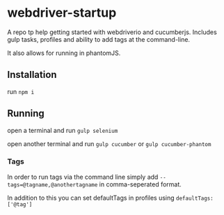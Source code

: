 # webdriver-startup

A repo tp help getting started with webdriverio and cucumberjs. Includes gulp tasks, profiles and ability to add tags at the command-line.

It also allows for running in phantomJS.

## Installation

run `npm i`

## Running

open a terminal and run `gulp selenium`

open another terminal and run `gulp cucumber` or `gulp cucumber-phantom`

### Tags

In order to run tags via the command line simply add `--tags=@tagname,@anothertagname` in comma-seperated format.

In addition to this you can set defaultTags in profiles using `defaultTags: ['@tag']`
